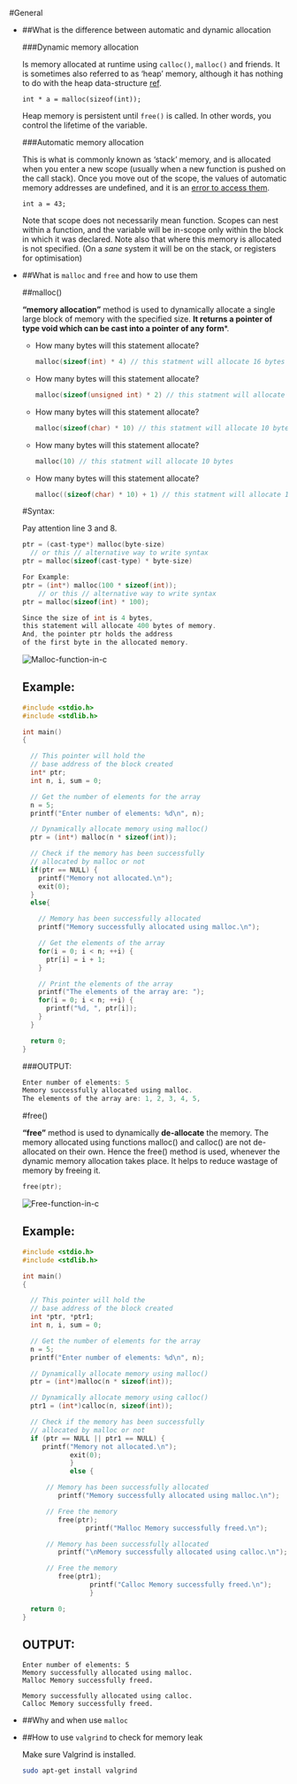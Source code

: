 #General

- ##What is the difference between automatic and dynamic allocation

  ###Dynamic memory allocation

  Is memory allocated at runtime using `calloc()`, `malloc()` and friends. It is sometimes also referred to as ‘heap’ memory, although it has nothing to do with the heap data-structure [ref](http://www.quora.com/Why-is-dynamic-memory-allocation-called-heap-memory-allocation).

  ```
  int * a = malloc(sizeof(int));
  ```

  Heap memory is persistent until `free()` is called. In other words, you control the lifetime of the variable.

  ###Automatic memory allocation

  This is what is commonly known as ‘stack’ memory, and is allocated when you enter a new scope (usually when a new function is pushed on the call stack). Once you move out of the scope, the values of automatic memory addresses are undefined, and it is an [error to access them](http://stackoverflow.com/a/6445794/140264).

  ```
  int a = 43;
  ```

  Note that scope does not necessarily mean function. Scopes can nest within a function, and the variable will be in-scope only within the block in which it was declared. Note also that where this memory is allocated is not specified. (On a *sane* system it will be on the stack, or registers for optimisation)



- ##What is `malloc` and `free` and how to use them

  ##malloc()

  **“memory allocation”** method is used to dynamically allocate a single large block of memory with the specified size. **It returns a pointer of type void which can be cast into a pointer of any form***.

  - How many bytes will this statement allocate?

    ```c
    malloc(sizeof(int) * 4) // this statment will allocate 16 bytes
    ```

  - How many bytes will this statement allocate?

    ```c
    malloc(sizeof(unsigned int) * 2) // this statment will allocate 8 bytes
    ```

  - How many bytes will this statement allocate?

    ```c
    malloc(sizeof(char) * 10) // this statment will allocate 10 bytes
    ```

  - How many bytes will this statement allocate?

    ```c
    malloc(10) // this statment will allocate 10 bytes
    ```

  - How many bytes will this statement allocate?

    ```c
    malloc((sizeof(char) * 10) + 1) // this statment will allocate 11 bytes
    ```



  #Syntax:

  Pay attention line 3 and 8.

  ```c
  ptr = (cast-type*) malloc(byte-size)
    // or this // alternative way to write syntax
  ptr = malloc(sizeof(cast-type) * byte-size)

  For Example:
  ptr = (int*) malloc(100 * sizeof(int));
      // or this // alternative way to write syntax
  ptr = malloc(sizeof(int) * 100);

  Since the size of int is 4 bytes,
  this statement will allocate 400 bytes of memory.
  And, the pointer ptr holds the address
  of the first byte in the allocated memory.
  ```

  ![Malloc-function-in-c](/Users/marcelomartins/Desktop/Malloc-function-in-c.png)

  ## Example:

  ```c
  #include <stdio.h>
  #include <stdlib.h>

  int main()
  {

    // This pointer will hold the
    // base address of the block created
    int* ptr;
    int n, i, sum = 0;

    // Get the number of elements for the array
    n = 5;
    printf("Enter number of elements: %d\n", n);

    // Dynamically allocate memory using malloc()
    ptr = (int*) malloc(n * sizeof(int));

    // Check if the memory has been successfully
    // allocated by malloc or not
    if(ptr == NULL) {
      printf("Memory not allocated.\n");
      exit(0);
    }
    else{

      // Memory has been successfully allocated
      printf("Memory successfully allocated using malloc.\n");

      // Get the elements of the array
      for(i = 0; i < n; ++i) {
        ptr[i] = i + 1;
      }

      // Print the elements of the array
      printf("The elements of the array are: ");
      for(i = 0; i < n; ++i) {
        printf("%d, ", ptr[i]);
      }
    }

    return 0;
  }
  ```

  ###OUTPUT:

  ```c
  Enter number of elements: 5
  Memory successfully allocated using malloc.
  The elements of the array are: 1, 2, 3, 4, 5,
  ```

  #free()

  **“free”** method is used to dynamically **de-allocate** the memory. The memory allocated using functions malloc() and calloc() are not de-allocated on their own. Hence the free() method is used, whenever the dynamic memory allocation takes place. It helps to reduce wastage of memory by freeing it.

  ```c
  free(ptr);
  ```

  ![Free-function-in-c](/Users/marcelomartins/Desktop/Free-function-in-c.png)

  ## Example:

  ```c
  #include <stdio.h>
  #include <stdlib.h>

  int main()
  {

	// This pointer will hold the
  	// base address of the block created
  	int *ptr, *ptr1;
  	int n, i, sum = 0;

	// Get the number of elements for the array
	n = 5;
  	printf("Enter number of elements: %d\n", n);

	// Dynamically allocate memory using malloc()
  	ptr = (int*)malloc(n * sizeof(int));

	// Dynamically allocate memory using calloc()
  	ptr1 = (int*)calloc(n, sizeof(int));

	// Check if the memory has been successfully
  	// allocated by malloc or not
  	if (ptr == NULL || ptr1 == NULL) {
  	   printf("Memory not allocated.\n");
  	   		  exit(0);
  			  }
  			  else {

		// Memory has been successfully allocated
  		   printf("Memory successfully allocated using malloc.\n");

		// Free the memory
  		   free(ptr);
  		   	      printf("Malloc Memory successfully freed.\n");

		// Memory has been successfully allocated
  		   printf("\nMemory successfully allocated using calloc.\n");

		// Free the memory
  		   free(ptr1);
  		   	       printf("Calloc Memory successfully freed.\n");
  			       }

	return 0;
  }
  ```

  ## OUTPUT:

  ```
  Enter number of elements: 5
  Memory successfully allocated using malloc.
  Malloc Memory successfully freed.

  Memory successfully allocated using calloc.
  Calloc Memory successfully freed.
  ```

- ##Why and when use `malloc`

- ##How to use `valgrind` to check for memory leak

  Make sure Valgrind is installed.

  ```bash
  sudo apt-get install valgrind
  ```